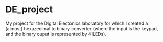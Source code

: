 # DE_project
My project for the Digital Electonics laboratory for which I created a (almost) hexazecimal to binary converter (where the input is the keypad, and the binary ouput is represented by 4 LEDs).
